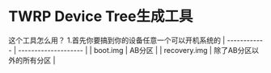 # TWRP Device Tree生成工具
这个工具怎么用？
1.首先你要搞到你的设备任意一个可以开机系统的
| ------------ | -------------------- | 
| boot.img | AB分区 |
| recovery.img | 除了AB分区以外的所有分区 |
